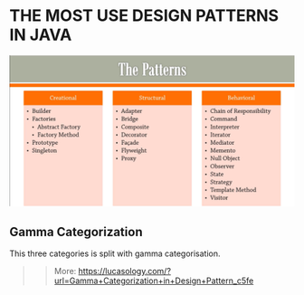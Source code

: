 # THE MOST USE DESIGN PATTERNS IN JAVA

![patterns.png](/source/images/patterns.png)

## Gamma Categorization
This three categories is split with gamma categorisation.

>> More: https://lucasology.com/?url=Gamma+Categorization+in+Design+Pattern_c5fe